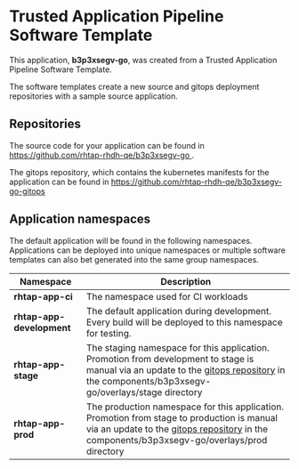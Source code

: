 # Trusted Application Pipeline Software Template

This application, **b3p3xsegv-go**, was created from a Trusted Application Pipeline Software Template.

The software templates create a new source and gitops deployment repositories with a sample source application. 

## Repositories

The source code for your application can be found in [https://github.com/rhtap-rhdh-qe/b3p3xsegv-go ](https://github.com/rhtap-rhdh-qe/b3p3xsegv-go ).
 
The gitops repository, which contains the kubernetes manifests for the application can be found in 
[https://github.com/rhtap-rhdh-qe/b3p3xsegv-go-gitops ](https://github.com/rhtap-rhdh-qe/b3p3xsegv-go-gitops ) 

## Application namespaces 

The default application will be found in the following namespaces. Applications can be deployed into unique namespaces or multiple software templates can also bet generated into the same group namespaces.  

|  Namespace   |  Description   |  
| -------- | -------- |
| **rhtap-app-ci** | The namespace used for CI workloads |
| **rhtap-app-development** | The default application during development. Every build will be deployed to this namespace for testing. |
| **rhtap-app-stage** | The staging namespace for this application. Promotion from development to stage is manual via an update to the [gitops repository](https://github.com/rhtap-rhdh-qe/b3p3xsegv-go-gitops ) in the components/b3p3xsegv-go/overlays/stage directory |
| **rhtap-app-prod** | The production namespace for this application. Promotion from stage to production is manual via an update to the [gitops repository](https://github.com/rhtap-rhdh-qe/b3p3xsegv-go-gitops ) in the components/b3p3xsegv-go/overlays/prod directory |
